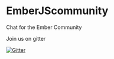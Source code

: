 EmberJScommunity
=====
Chat for the Ember Community

Join us on gitter

[![Gitter](https://badges.gitter.im/Join%20Chat.svg)](https://gitter.im/embercommunity/emberjs-chat?utm_source=badge&utm_medium=badge&utm_campaign=pr-badge)
